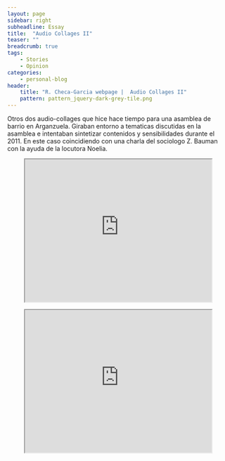 ```yaml
---
layout: page
sidebar: right
subheadline: Essay
title:  "Audio Collages II"
teaser: ""
breadcrumb: true
tags:
    - Stories
    - Opinion
categories:
    - personal-blog
header:
    title: "R. Checa-Garcia webpage |  Audio Collages II"
    pattern: pattern_jquery-dark-grey-tile.png
---
```


Otros dos audio-collages que hice hace tiempo para una asamblea de barrio en Arganzuela. Giraban entorno a tematicas 
discutidas en la asamblea e intentaban sintetizar contenidos y sensibilidades durante el 2011. En este caso coincidiendo con una charla del sociologo Z. Bauman con la ayuda de la locutora Noelia.

<p align="center">
<iframe width="425" height="325" src="https://www.youtube.com/embed/Vyb1BBScas4" frameborder="3" allow="accelerometer; autoplay; encrypted-media; gyroscope; picture-in-picture" allowfullscreen></iframe>
</p>

<p align="center">
<iframe width="425" height="325" src="https://www.youtube.com/embed/DPtWNGAW7_M" frameborder="3" allow="accelerometer; autoplay; encrypted-media; gyroscope; picture-in-picture" allowfullscreen></iframe>
</p>

